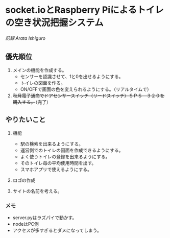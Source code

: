 # socket.ioとRaspberry Piによるトイレの空き状況把握システム

###### 記録 Arata Ishiguro

## 優先順位
1. メインの機能を作成する。
    - センサーを認識させて、1と0を出せるようにする。
    - トイレの図面を作る。
    - ON/OFFで画面の色を変えられるようにする。（リアルタイムで） 
2. ~~秋月電子通商でドアセンサースイッチ（リードスイッチ）ＳＰＳ－３２０を購入する。~~（完了）

## やりたいこと
1. 機能
    - 駅の検索を出来るようにする。
    - 運営側でのトイレの図面を作成できるようにする。
    - よく使うトイレの登録を出来るようにする。
    - そのトイレ毎の平均使用時間を出す。
    - スマホアプリで使えるようにする。

2. ロゴの作成
3. サイトの名前を考える。

### メモ
- server.pyはラズパイで動かす。
- nodeはPC側
- アクセスが多すぎるとダメになってしまう。